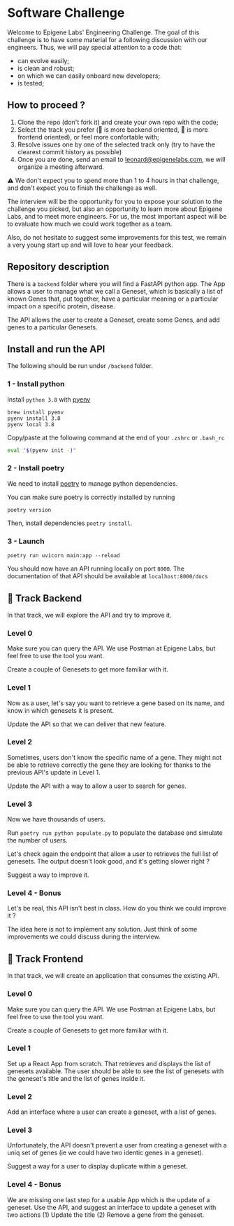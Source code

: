 # Software Challenge

Welcome to Epigene Labs' Engineering Challenge. The goal of this challenge is to have some material for a following discussion with our engineers. Thus, we will pay special attention to a code that:

- can evolve easily; 
- is clean and robust;
- on which we can easily onboard new developers;
- is tested;

## How to proceed ?

1. Clone the repo (don't fork it) and create your own repo with the code;
2. Select the track you prefer (🐍 is more backend oriented, 🌈 is more frontend oriented), or feel more confortable with;
3. Resolve issues one by one of the selected track only (try to have the clearest commit history as possible)
4. Once you are done, send an email to leonard@epigenelabs.com, we will organize a meeting afterward.

⚠️ We don't expect you to spend more than 1 to 4 hours in that challenge, and don't expect you to finish the challenge as well.

The interview will be the opportunity for you to expose your solution to the challenge you picked, but also an opportunity to learn more about Epigene Labs, and to meet more engineers. For us, the most important aspect will be to evaluate how much we could work together as a team. 

Also, do not hesitate to suggest some improvements for this test, we remain a very young start up and will love to hear your feedback. 

## Repository description

There is a `backend` folder where you will find a FastAPI python app. The App allows a user to manage what we call a Geneset, which is basically a list of known Genes that, put together, have a particular meaning or a particular impact on a specific protein, disease.

The API allows the user to create a Geneset, create some Genes, and add genes to a particular Genesets.

## Install and run the API

The following should be run under `/backend` folder.

### 1 - Install python

Install `python 3.8` with [pyenv](https://github.com/pyenv/pyenv)

```
brew install pyenv
pyenv install 3.8
pyenv local 3.8
```

Copy/paste at the following command at the end of your `.zshrc` or `.bash_rc`

```bash
eval "$(pyenv init -)"
```
### 2 - Install poetry

We need to install [poetry](https://python-poetry.org/docs/#installation) to manage python dependencies.

You can make sure poetry is correctly installed by running 

````
poetry version
````

Then, install dependencies `poetry install`.


### 3 - Launch


````
poetry run uvicorn main:app --reload
````

You should now have an API running locally on port `8000`. The documentation of that API should be available at `localhost:8000/docs`

## 🐍 Track Backend

In that track, we will explore the API and try to improve it.

### Level 0

Make sure you can query the API. We use Postman at Epigene Labs, but feel free to use the tool you want.

Create a couple of Genesets to get more familiar with it. 

### Level 1

Now as a user, let's say you want to retrieve a gene based on its name, and know in which genesets it is present. 

Update the API so that we can deliver that new feature.

### Level 2

Sometimes, users don't know the specific name of a gene. They might not be able to retrieve correctly the gene they are looking for thanks to the previous API's update in Level 1. 

Update the API with a way to allow a user to search for genes.


### Level 3

Now we have thousands of users. 

Run `poetry run python populate.py` to populate the database and simulate the number of users. 

Let's check again the endpoint that allow a user to retrieves the full list of genesets. The output doesn't look good, and it's getting slower right ? 

Suggest a way to improve it.

### Level 4 - Bonus

Let's be real, this API isn't best in class. How do you think we could improve it ?

The idea here is not to implement any solution. Just think of some improvements we could discuss during the interview.


## 🌈 Track Frontend 

In that track, we will create an application that consumes the existing API.

### Level 0

Make sure you can query the API. We use Postman at Epigene Labs, but feel free to use the tool you want.

Create a couple of Genesets to get more familiar with it. 

### Level 1

Set up a React App from scratch. That retrieves and displays the list of genesets available. The user should be able to see the list of genesets with the geneset's title and the list of genes inside it.

### Level 2

Add an interface where a user can create a geneset, with a list of genes.

### Level 3

Unfortunately, the API doesn't prevent a user from creating a geneset with a uniq set of genes (ie we could have two identic genes in a geneset). 

Suggest a way for a user to display duplicate within a geneset.

### Level 4 - Bonus

We are missing one last step for a usable App which is the update of a geneset. Use the API, and suggest an interface to update a geneset with two actions (1) Update the title (2) Remove a gene from the geneset. 
